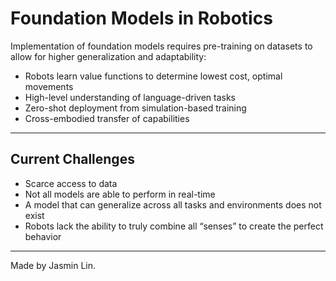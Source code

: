 # Foundation Models in Robotics
Implementation of foundation models requires pre-training on datasets to allow for higher generalization and adaptability:

- Robots learn value functions to determine lowest cost, optimal movements  
- High-level understanding of language-driven tasks  
- Zero-shot deployment from simulation-based training  
- Cross-embodied transfer of capabilities  

---

## Current Challenges
- Scarce access to data  
- Not all models are able to perform in real-time  
- A model that can generalize across all tasks and environments does not exist  
- Robots lack the ability to truly combine all “senses” to create the perfect behavior




----
Made by Jasmin Lin.